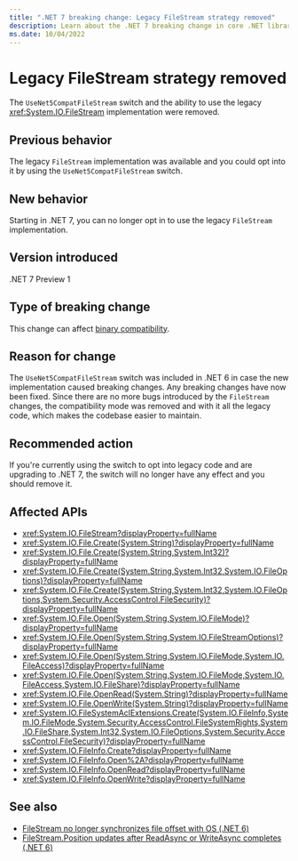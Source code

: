 ```yaml
---
title: ".NET 7 breaking change: Legacy FileStream strategy removed"
description: Learn about the .NET 7 breaking change in core .NET libraries where the the ability to use the legacy `FileStream` implementation has been removed.
ms.date: 10/04/2022
---
```

# Legacy FileStream strategy removed

The `UseNet5CompatFileStream` switch and the ability to use the legacy <xref:System.IO.FileStream> implementation were removed.

## Previous behavior

The legacy `FileStream` implementation was available and you could opt into it by using the `UseNet5CompatFileStream` switch.

## New behavior

Starting in .NET 7, you can no longer opt in to use the legacy `FileStream` implementation.

## Version introduced

.NET 7 Preview 1

## Type of breaking change

This change can affect [binary compatibility](../../categories.md#binary-compatibility).

## Reason for change

The `UseNet5CompatFileStream` switch was included in .NET 6 in case the new implementation caused breaking changes. Any breaking changes have now been fixed. Since there are no more bugs introduced by the `FileStream` changes, the compatibility mode was removed and with it all the legacy code, which makes the codebase easier to maintain.

## Recommended action

If you're currently using the switch to opt into legacy code and are upgrading to .NET 7, the switch will no longer have any effect and you should remove it.

## Affected APIs

- <xref:System.IO.FileStream?displayProperty=fullName>
- <xref:System.IO.File.Create(System.String)?displayProperty=fullName>
- <xref:System.IO.File.Create(System.String,System.Int32)?displayProperty=fullName>
- <xref:System.IO.File.Create(System.String,System.Int32,System.IO.FileOptions)?displayProperty=fullName>
- <xref:System.IO.File.Create(System.String,System.Int32,System.IO.FileOptions,System.Security.AccessControl.FileSecurity)?displayProperty=fullName>
- <xref:System.IO.File.Open(System.String,System.IO.FileMode)?displayProperty=fullName>
- <xref:System.IO.File.Open(System.String,System.IO.FileStreamOptions)?displayProperty=fullName>
- <xref:System.IO.File.Open(System.String,System.IO.FileMode,System.IO.FileAccess)?displayProperty=fullName>
- <xref:System.IO.File.Open(System.String,System.IO.FileMode,System.IO.FileAccess,System.IO.FileShare)?displayProperty=fullName>
- <xref:System.IO.File.OpenRead(System.String)?displayProperty=fullName>
- <xref:System.IO.File.OpenWrite(System.String)?displayProperty=fullName>
- <xref:System.IO.FileSystemAclExtensions.Create(System.IO.FileInfo,System.IO.FileMode,System.Security.AccessControl.FileSystemRights,System.IO.FileShare,System.Int32,System.IO.FileOptions,System.Security.AccessControl.FileSecurity)?displayProperty=fullName>
- <xref:System.IO.FileInfo.Create?displayProperty=fullName>
- <xref:System.IO.FileInfo.Open%2A?displayProperty=fullName>
- <xref:System.IO.FileInfo.OpenRead?displayProperty=fullName>
- <xref:System.IO.FileInfo.OpenWrite?displayProperty=fullName>

## See also

- [FileStream no longer synchronizes file offset with OS (.NET 6)](../6.0/filestream-doesnt-sync-offset-with-os.md)
- [FileStream.Position updates after ReadAsync or WriteAsync completes (.NET 6)](../6.0/filestream-position-updates-after-readasync-writeasync-completion.md)

